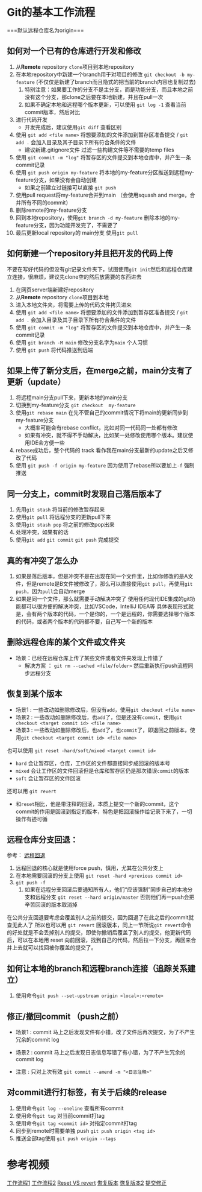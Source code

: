 # Git的基本工作流程
===默认远程仓库名为origin===
## 如何对一个已有的仓库进行开发和修改
1. 从**Remote** repository `clone`项目到本地repository
2. 在本地repository中新建一个branch用于对项目的修改 `git checkout -b my-feature` (不仅仅是新建了branch而且隐式的把当前的branch内容也复制过去)
   1. 特别注意：如果要工作的分支不是主分支，而是功能分支，而且本地之前没有这个分支，那clone之后要在本地新建，并且在pull一次
   2. 如果不确定本地和远程哪个版本更新，可以使用 `git log -1` 查看当前commit版本，然后对比
3. 进行代码开发
    + 开发完成后，建议使用`git diff` 查看区别
4. 使用 `git add <file name>` 将想要添加的文件添加到暂存区准备提交 / `git add .` 会加入目录及其子目录下所有符合条件的文件
    + 建议新建.gitignore文件 过滤一些构建文件等不需要的temp files
5. 使用 `git commit -m "log"` 将暂存区的文件提交到本地仓库中，并产生一条commit记录
6. 使用 `git push origin my-feature` 将本地的my-feature分区推送到远程my-feature分支，如果没有会自动创建
    + 如果之前建立过链接可以直接 `git push`
7. 使用pull request将my-feature合并到main （会使用squash and merge，合并所有不同的commit）
8. 删除remote的my-feature分支
9.  回到本地repository，使用`git branch -d my-feature` 删除本地的my-feature分支，因为功能开发完了，不需要了
10. 最后更新local repository的 main分支 使用`git pull`

## 如何新建一个repository并且把开发的代码上传
不要在写好代码的但没有git记录文件夹下，试图使用`git init`然后和远程仓库建立连接，很麻烦，建议先clone空的然后放需要的东西进去
1. 在网页server端新建好repository
2. 从**Remote** repository `clone`项目到本地
3. 进入本地文件夹，将需要上传的代码文件拷贝进来
4. 使用 `git add <file name>` 将想要添加的文件添加到暂存区准备提交 / `git add .` 会加入目录及其子目录下所有符合条件的文件
5. 使用 `git commit -m "log"` 将暂存区的文件提交到本地仓库中，并产生一条commit记录
6. 使用 `git branch -M main` 修改分支名字为`main` 个人习惯
7. 使用 `git push` 将代码推送到远端
   


## 如果上传了新分支后，在merge之前，main分支有了更新（update）
1. 将远程main分支pull下来，更新本地的main分支
2. 切换到my-feature分支  `git checkout  my-feature` 
3. 使用`git rebase main` 在先不管自己的commit情况下将main的更新同步到my-feature分支
   + 大概率可能会有rebase conflict，比如对同一代码同一处都有修改
   + 如果有冲突，就不得不手动解决，比如某一处修改使用哪个版本。建议使用IDE会方便一些
4. rebase成功后，整个代码的 track 看作我在main分支最新的update之后又修改了代码
5. 使用 `git push -f origin my-feature` 因为使用了rebase所以要加上`-f` 强制推送

## 同一分支上，commit时发现自己落后版本了
1. 先用`git stash` 将当前的修改暂存起来
2. 使用`git pull` 将远程分支的更新pull下来
3. 使用`git stash pop` 将之前的修改pop出来
4. 处理冲突，如果有的话
5. 使用`git add` `git commit` `git push` 完成提交

## 真的有冲突了怎么办
1. 如果是落后版本，但是冲突不是在出现在同一个文件里，比如你修改的是A文件，但是remote是B文件被修改了，那么可以直接使用`git pull`，再使用`git push`，因为`pull`会自动merge
2. 如果是同一个文件，那么就需要手动解决冲突了
   使用任何现代IDE集成的git功能都可以很方便的解决冲突，比如VSCode，IntelliJ IDEA等
   具体表现形式就是，会有两个版本的代码，一个是你的，一个是远程的，你需要选择哪个版本的代码，或者两个版本的代码都不要，自己写一个新的版本


## 删除远程仓库的某个文件或文件夹
  + 场景：已经在远程仓库上传了某些文件或者文件夹发现上传错了
    + 解决方案 ： `git rm --cached <file/folder>` 然后重新执行push流程同步远程分支

## 恢复到某个版本
+ 场景1 : 一些改动如删除修改后，但没有`add`，使用`git checkout <file name>`
+ 场景2 :  一些改动如删除修改后，也`add`了，但是还没有`commit`，使用`git checkout <target commit id> <file name>`
+ 场景3 :  一些改动如删除修改后，也`add`了，也`commit`了，即退回之前版本，使用`git checkout <target commit id> <file name>`

也可以使用 `git reset -hard/soft/mixed <target commit id>`
  + `hard` 会让暂存区，仓库，工作区的文件都直接同步成回滚的版本号
  + `mixed` 会让工作区的文件回滚但是仓库和暂存区仍是那次错误`commit`的版本
  + `soft` 会让暂存区的文件回滚
  
还可以用 `git revert`
  + 和`reset`相比，他是带注释的回滚，本质上提交一个新的commit，这个commit的作用是回滚到指定的版本，特色是把回滚操作给记录下来了，一切操作有迹可循
## 远程仓库分支回退：
  参考： [远程回退](https://www.cnblogs.com/Super-scarlett/p/8183348.html)
  1. 远程回退的核心就是使用force push，慎用，尤其在公共分支上
  2. 在本地需要回滚的分支上使用 `git reset -hard <previous commit id>`
  3. `git push -f`
     1. 如果在远程分支回滚后要通知所有人，他们“应该强制”同步自己的本地分支和远程分支 `git reset --hard origin/master` 否则他们再一push会把辛苦回滚的版本取消掉 

在公共分支回退要考虑会覆盖别人之前的提交，因为回退了在此之后的commit就查无此人了
所以也可以用 `git revert` 回滚版本，同上一节所说`git revert`命令的好处就是不会丢掉别人的提交，即使你撤销后覆盖了别人的提交，他更新代码后，可以在本地用 reset 向前回滚，找到自己的代码，然后拉一下分支，再回来合并上去就可以找回被你覆盖的提交了。


## 如何让本地的branch和远程branch连接（追踪关系建立）
1. 使用命令`git push --set-upstream origin <local>:<remote>`

## 修正/撤回commit （push之前）
+ 场景1 : commit 马上之后发现文件有小错，改了文件后再次提交，为了不产生冗余的commit log
+ 场景2 : commit 马上之后发现日志信息写错了有小错，为了不产生冗余的commit log

+ 注意 : 只对上次有效
  `git commit --amend -m "<日志注释>"`

## 对commit进行打标签，有关于后续的release
1. 使用命令`git log --oneline` 查看所有commit
2. 使用命令`git tag` 对当前commit打tag
3. 使用命令`git tag <commit id>` 对指定commit打tag
4. 同步到remote时需要单独 push `git push origin <tag id>`
5. 推送全部tag使用 `git push origin --tags`


# 参考视频
[工作流程1](https://www.bilibili.com/video/BV1tm4y1w7Ho?spm_id_from=333.880.my_history.page.click)
[工作流程2](https://www.bilibili.com/video/BV19e4y1q7JJ?spm_id_from=333.880.my_history.page.click)
[Reset VS revert](https://www.bilibili.com/video/BV1hA411m7jL/?spm_id_from=333.337.search-card.all.click&vd_source=7d72d87753aff88f00f4bded7ef264d4)
[恢复版本](https://www.bilibili.com/video/BV1gR4y1C7SW/?spm_id_from=333.880.my_history.page.click&vd_source=7d72d87753aff88f00f4bded7ef264d4)
[恢复版本2](https://www.bilibili.com/video/BV13g411i7yj/?spm_id_from=333.880.my_history.page.click)
[提交修正](https://www.bilibili.com/video/BV1BY411m7MV/?spm_id_from=333.788&vd_source=7d72d87753aff88f00f4bded7ef264d4)
